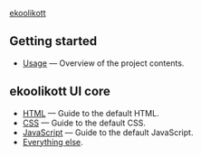 [ekoolikott](http://ux.netgroupdigital.com/ekoolikott/)

## Getting started

* [Usage](usage.md) — Overview of the project contents.

## ekoolikott UI core

* [HTML](html.md) — Guide to the default HTML.
* [CSS](css.md) — Guide to the default CSS.
* [JavaScript](js.md) — Guide to the default JavaScript.
* [Everything else](misc.md).
